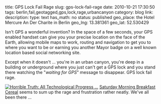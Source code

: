 title: GPS Lock Fail Rage
slug: gps-lock-fail-rage
date: 2010-10-21 17:30:50
tags: berlin,fail,geotagged,gps,lock,rage,urbancanyon
category: blog
link: 
description: 
type: text
has_math: no
status: published
geo_place: the Hotel Mercure An Der Charite in Berlin
geo_lng: 13.381361
geo_lat: 52.530429

Isn't GPS a wonderful invention? In the space of a few seconds, your GPS enabled handset can give you your precise location on the face of the Earth, allowing mobile maps to work, routing and navigation to get you to where you want to be or earning you another Mayor badge on a well known location based social networking site.

Except when it doesn't ... you're in an urban canyon, you're deep in a building or underground where you just can't get a GPS lock and you stand there watching the "*waiting for GPS*" message to disappear. GPS lock fail rage.

[![Horrible Truth: All Technological Progress ... ](/wp-content/uploads/2010/10/20101020.gif "Horrible Truth: All Technological Progress ... ")](http://www.smbc-comics.com/index.php?db=comics&id=2035 "http://www.smbc-comics.com/index.php?db=comics&id=2035")
[Saturday Morning Breakfast Cereal](http://www.smbc-comics.com/ "http://www.smbc-comics.com/") seems to sum up the rage and frustration rather neatly. We've all been there ...





